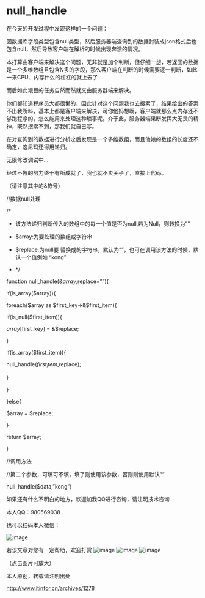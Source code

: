 # null_handle
在今天的开发过程中发现这样的一个问题：

因数据库字段类型包含null类型，然后服务器端查询到的数据封装成json格式后也包含null，然后导致客户端在解析的时候出现奔溃的情况。

本打算由客户端来解决这个问题，无非就是加个判断，但仔细一想，若返回的数据是一个多维数组且包含N多的字段，那么客户端在判断的时候需要逐一判断，如此一来CPU、内存什么的杠杠的就上去了

而后如此艰巨的任务自然而然就交由服务器端来解决。

你们都知道程序员大都很懒的，因此针对这个问题我也去搜索了，结果给出的答案不出我所料，基本上都是客户端来解决，可你他妈想啊，客户端就那么点内存还不够跑程序的，怎么能用来处理这种琐事呢。介于此，服务器端果断发挥大无畏的精神，既然搜索不到，那我们就自己写。

在对查询到的数据进行分析之后发现是一个多维数组，而且他娘的数组的长度还不确定，这尼玛还得用递归。

无限修改调试中…

经过不懈的努力终于有所成就了，我也就不卖关子了，直接上代码。

（请注意其中的&符号）

//数据null处理

/*

* 该方法递归判断传入的数组中的每一个值是否为null,若为Null，则转换为””

* $array:为要处理的数组或字符串

* $replace:为null要 替换成的字符串，默认为””，也可在调用该方法的时候，默认一个值例如 “kong”

* */

function null_handle(&$array,$replace=””){

if(is_array($array)){

foreach($array as $first_key=>&$first_item){

if(is_null($first_item)){

$array[$first_key] = &$replace;

}

if(is_array($first_item)){

null_handle($first_item,$replace);

}

}

}else{

$array = $replace;

}

return $array;

}

 

//调用方法

//第二个参数，可填可不填，填了则使用该参数，否则则使用默认””

null_handle($data,”kong”)

如果还有什么不明白的地方，欢迎加我QQ进行咨询，请注明技术咨询

本人QQ：980569038

也可以扫码本人微信：

![image](http://www.itinfor.cn/wp-content/uploads/2017/04/微信图片_20170518101335.jpg)

若该文章对您有一定帮助，欢迎打赏
![image](http://www.itinfor.cn/wp-content/uploads/2017/04/微信图片_20170518101700-577x1024.png)
![image](http://www.itinfor.cn/wp-content/uploads/2017/04/微信图片_20170518101629.jpg)
![image](http://www.itinfor.cn/wp-content/uploads/2017/04/微信图片_20170518101625-1-754x1024.jpg)

（点击图片可放大）

本人原创，转载请注明出处

http://www.itinfor.cn/archives/1278
